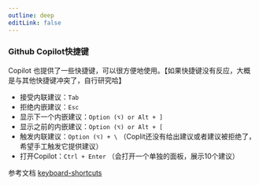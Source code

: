 ```yaml
---
outline: deep
editLink: false
---
```


### Github Copilot快捷键

Copilot 也提供了一些快捷键，可以很方便地使用。【如果快捷键没有反应，大概是与其他快捷键冲突了，自行研究哈】

- 接受内联建议：```Tab```
- 拒绝内嵌建议：```Esc```
- 显示下一个内嵌建议：```Option (⌥) or Alt + ]```
- 显示之前的内嵌建议：```Option (⌥) or Alt + [```
- 触发内联建议：```Option (⌥) + \``` （Coplit还没有给出建议或者建议被拒绝了，希望手工触发它提供建议）
- 打开Copilot：```Ctrl + Enter``` （会打开一个单独的面板，展示10个建议）

参考文档
[keyboard-shortcuts](https://docs.github.com/en/copilot/configuring-github-copilot/configuring-github-copilot-in-your-environment)
